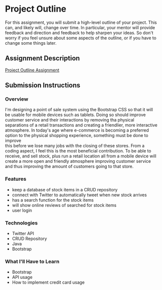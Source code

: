 # Project Outline
For this assignment, you will submit a high-level outline of your project. This can, and likely will, change over time. In particular, your mentor will provide feedback and direction and feedback to help sharpen your ideas. So don't worry if you feel unsure about some aspects of the outline, or if you have to change some things later.

## Assignment Description
[Project Outline Assignment](https://education.launchcode.org/liftoff/assignments/project-outline/)

## Submission Instructions

### Overview
I'm designing a point of sale system using the Bootstrap CSS so that it will be usable for 
mobile devices such as tablets. Doing so should improve customer service and their
interactions by removing tha physical separations of a retail transactions and creating 
a friendlier, more interactive atmosphere. In today's age where e-commerce is becoming a 
preferred option to the physical shopping experience, something must be done to improve  
this before we lose many jobs with the closing of these stores. From a coding aspect, I 
feel this is the most beneficial contribution. To be able to receive, and sell stock, plus 
run a retail location all from a mobile device will create a more open and friendly 
atmosphere improving customer service and thus improving the amount of customers going to 
that store.

### Features
- keep a database of stock items in a CRUD repository
- connect with Twitter to automatically tweet when new stock arrives
- has a search function for the stock items
- will show online reviews of searched for stock items
- user login

### Technologies
- Twitter API
- CRUD Repository
- Java
- Bootstrap

### What I'll Have to Learn
- Bootstrap
- API usage
- How to implement credit card usage

